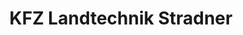 ---
title: "KFZ Landtechnik Stradner"
url: /allerheiligen-bei-wildon/kfz-landtechnik-stradner/
shop: Autowerkstatt
---